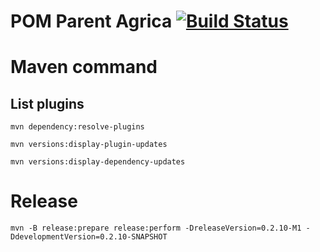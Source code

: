 POM Parent Agrica  [![Build Status](http://jenkins/buildStatus/icon?job=socle/ci-SOCLE-PPA-master)](http://jenkins/job/socle/job/ci-SOCLE-PPA-master)
========

# Maven command
## List plugins
```
mvn dependency:resolve-plugins
```

```
mvn versions:display-plugin-updates
```

```
mvn versions:display-dependency-updates
```


# Release
```
mvn -B release:prepare release:perform -DreleaseVersion=0.2.10-M1 -DdevelopmentVersion=0.2.10-SNAPSHOT
```
